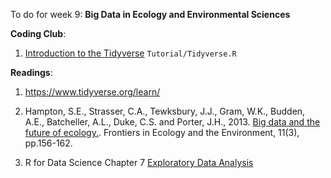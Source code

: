 To do for week 9: **Big Data in Ecology and Environmental Sciences**

**Coding Club**: 

1. [Introduction to the Tidyverse](https://ourcodingclub.github.io/tutorials/dataviz-beautification-synthesis/) `Tutorial/Tidyverse.R`


**Readings**:

1. https://www.tidyverse.org/learn/

2. Hampton, S.E., Strasser, C.A., Tewksbury, J.J., Gram, W.K., Budden, A.E., Batcheller, A.L., Duke, C.S. and Porter, J.H., 2013. [Big data and the future of ecology.](https://esajournals.onlinelibrary.wiley.com/doi/full/10.1890/120103). Frontiers in Ecology and the Environment, 11(3), pp.156-162.

3. R for Data Science Chapter 7 [Exploratory Data Analysis](https://r4ds.had.co.nz/exploratory-data-analysis.html)
